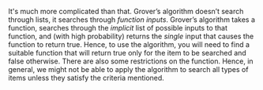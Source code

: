 <!---->

It's much more complicated than that. Grover’s algorithm doesn’t
            search through lists, it searches through *function inputs*.
            Grover’s algorithm takes a function, searches through the *implicit*
            list of possible inputs to that function, and (with high
            probability) returns the *single* input that causes the function to
            return true. Hence, to use the algorithm, you will need to find a
            suitable function that will return true only for the item to be
            searched and false otherwise. There are also some restrictions on
            the function. Hence, in general, we might not be able to apply the
            algorithm to search all types of items unless they satisfy the
            criteria mentioned.